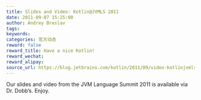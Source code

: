```yaml
---
title: Slides and Video: Kotlin@JVMLS 2011
date: 2011-09-07 15:25:00
author: Andrey Breslav
tags:
keywords:
categories: 官方动态
reward: false
reward_title: Have a nice Kotlin!
reward_wechat:
reward_alipay:
source_url: https://blog.jetbrains.com/kotlin/2011/09/video-kotlinjvmls-2011/
---
```


Our slides and video from the JVM Language Summit 2011 is available via Dr. Dobb’s. Enjoy.
